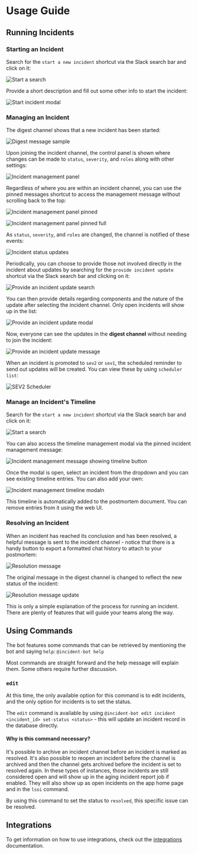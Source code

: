 # Usage Guide

## Running Incidents

### Starting an Incident

Search for the `start a new incident` shortcut via the Slack search bar and click on it:

![Start a search](./assets/start-search.png)

Provide a short description and fill out some other info to start the incident:

![Start incident modal](./assets/start-modal.png)

### Managing an Incident

The digest channel shows that a new incident has been started:

![Digest message sample](./assets/digest-new.png)

Upon joining the incident channel, the control panel is shown where changes can be made to `status`, `severity`, and `roles` along with other settings:

![Incident management panel](./assets/boilerplate.png)

Regardless of where you are within an incident channel, you can use the pinned messages shortcut to access the management message without scrolling back to the top:

![Incident management panel pinned](./assets/boilerplate-pinned.png)

![Incident management panel pinned full](./assets/boilerplate-pinned-full.png)

As `status`, `severity`, and `roles` are changed, the channel is notified of these events:

![Incident status updates](./assets/updates.png)

Periodically, you can choose to provide those not involved directly in the incident about updates by searching for the `provide incident update` shortcut via the Slack search bar and clicking on it:

![Provide an incident update search](./assets/provide-update-search.png)

You can then provide details regarding components and the nature of the update after selecting the incident channel. Only open incidents will show up in the list:

![Provide an incident update modal](./assets/provide-update-modal.png)

Now, everyone can see the updates in the **digest channel** without needing to join the incident:

![Provide an incident update message](./assets/provide-update-message.png)

When an incident is promoted to `sev2` or `sev1`, the scheduled reminder to send out updates will be created. You can view these by using `scheduler list`:

![SEV2 Scheduler](./assets/sev2-scheduler.png)

### Manage an Incident's Timeline

Search for the `start a new incident` shortcut via the Slack search bar and click on it:

![Start a search](./assets/timeline-search-cmd.png)

You can also access the timeline management modal via the pinned incident management message:

![Incident management message showing timeline button](./assets/timeline-boilerplate-button.png)

Once the modal is open, select an incident from the dropdown and you can see existing timeline entries. You can also add your own:

![Incident management timeline modaln](./assets/timeline-modal.png)

This timeline is automatically added to the postmortem document. You can remove entries from it using the web UI.

### Resolving an Incident

When an incident has reached its conclusion and has been resolved, a helpful message is sent to the incident channel - notice that there is a handy button to export a formatted chat history to attach to your postmortem:

![Resolution message](./assets/resolution-message.png)

The original message in the digest channel is changed to reflect the new status of the incident:

![Resolution message update](./assets/resolution-digest-update.png)

This is only a simple explanation of the process for running an incident. There are plenty of features that will guide your teams along the way.

## Using Commands

The bot features some commands that can be retrieved by mentioning the bot and saying `help`: `@incident-bot help`

Most commands are straight forward and the help message will explain them. Some others require further discussion.

### `edit`

At this time, the only available option for this command is to edit incidents, and the only option for incidents is to set the status.

The `edit` command is available by using `@incident-bot edit incident <incident_id> set-status <status>` - this will update an incident record in the database directly.

#### Why is this command necessary?

It's possible to archive an incident channel before an incident is marked as resolved. It's also possible to reopen an incident before the channel is archived and then the channel gets archived before the incident is set to resolved again. In these types of instances, those incidents are still considered open and will show up in the aging incident report job if enabled. They will also show up as open incidents on the app home page and in the `lsoi` command.

By using this command to set the status to `resolved`, this specific issue can be resolved.

## Integrations

To get information on how to use integrations, check out the [integrations](/integrations/) documentation.
